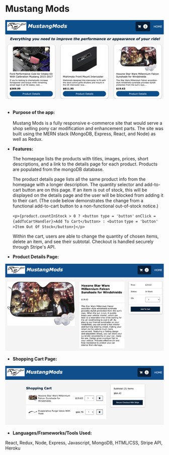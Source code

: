 # Mustang Mods

![](https://github.com/nicolealdurien/MustangMods/blob/main/client/public/homepage.png?raw=true)
<br /> <br />

- **Purpose of the app:** <br/><br/>
  Mustang Mods is a fully responsive e-commerce site that would serve a shop selling pony car modification and enhancement parts. The site was built using the MERN stack (MongoDB, Express, React, and Node) as well as Redux.

- **Features:**

  The homepage lists the products with titles, images, prices, short descriptions, and a link to the details page for each product. Products are populated from the mongoDB database.

  The product details page lists all the same product info from the homepage with a longer description. The quantity selector and add-to-cart button are on this page. If an item is out of stock, this will be displayed on the details page and the user will be blocked from adding it to their cart. (The code below demonstrates the change from a functional add-to-cart button to a non-functional out-of-stock notice.)

  `<p>{product.countInStock > 0 ? <button type = 'button'`
  `onClick = {addToCartHandler}>Add To Cart</button> : <button`
  `type = 'button' >Item Out Of Stock</button>}</p>`

  Within the cart, users are able to change the quantity of chosen items, delete an item, and see their subtotal. Checkout is handled securely through Stripe's API.

- **Product Details Page:**

![](https://github.com/nicolealdurien/MustangMods/blob/main/client/public/productpage.png?raw=true)

- **Shopping Cart Page:**

![](https://github.com/nicolealdurien/MustangMods/blob/main/client/public/cart.png?raw=true)

- **Languages/Frameworks/Tools Used:**

React, Redux, Node, Express, Javascript, MongoDB, HTML/CSS, Stripe API, Heroku
